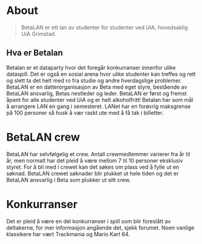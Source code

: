 # About
 > BetaLAN er ett lan av studenter for studenter ved UiA, hovedsaklig UiA Grimstad.

## Hva er Betalan

Betalan er et dataparty hvor det foregår konkurranser innenfor ulike dataspill. Det er også en sosial arena hvor ulike studenter kan treffes og rett og slett ta det helt med ro fra studie og andre hverdagslige problemer. BetaLAN er en datterorganisasjon av Beta med eget styre, bestående av BetaLAN ansvarlig, Betas nestleder og leder. BetaLAN er først og fremst åpent for alle studenter ved UiA og er helt alkoholfritt! Betalan har som mål å arrangere LAN en gang i semesteret. LANet har en forøvrig maksgrense på 100 personer så husk å vær raskt ute med å få tak i billetter. 

 
# BetaLAN crew

BetaLAN har selvfølgelig et crew. Antall crewmedlemmer varierer fra år til år, men normalt har det pleid å være mellom 7 til 10 personer eksklusiv styret. For å bli med i crewet kan det søkes om plass ved å fylle ut en søknad. BetaLAN crewet søknader blir plukket ut hele tiden og det er BetaLAN ansvarlig i Beta som plukker ut sitt crew.

 
# Konkurranser

Det er pleid å være en del konkurranser i spill som blir foreslått av deltakerne, for mer informasjon angående det, sjekk forumet. Noen vanlige klassikere har vært Trackmania og Mario Kart 64.